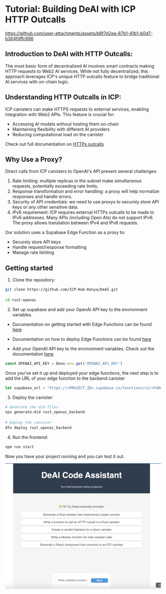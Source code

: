 # Tutorial: Building DeAI with ICP HTTP Outcalls 

https://github.com/user-attachments/assets/b8f7d2ea-87b1-41b1-b0d7-b364fdffc666

## Introduction to DeAI with HTTP Outcalls: 
The most basic form of decentralized AI involves smart contracts making HTTP requests to Web2 AI services. While not fully decentralized, this approach leverages ICP's unique HTTP outcalls feature to bridge traditional AI services with on-chain logic. 

## Understanding HTTP Outcalls in ICP: 
ICP canisters can make HTTPS requests to external services, enabling integration with Web2 APIs. This feature is crucial for:

- Accessing AI models without hosting them on-chain
- Maintaining flexibility with different AI providers
- Reducing computational load on the canister

Check out full documentation on [HTTPs outcalls](https://internetcomputer.org/docs/current/developer-docs/smart-contracts/advanced-features/https-outcalls/https-outcalls-overview)

## Why Use a Proxy?
Direct calls from ICP canisters to OpenAI's API present several challenges:

1. Rate limiting: multiple replicas in the subnet make simultaneous requests, potentially exceeding rate limits.
2. Response transformation and error handling: a proxy will help normalize responses and handle errors.
3. Security of API credentials: we need to use proxys to securely store API keys or any other sensitive data. 
4. IPv6 requirement: ICP requires external HTTPs outcalls to be made to IPv6 addresses. Many APIs (including Open AIs) do not support IPv6. The proxy allows translation between IPv4 and IPv6 requests. 

Our solution uses a Supabase Edge Function as a proxy to:

- Securely store API keys
- Handle request/response formatting
- Manage rate limiting

## Getting started

1. Clone the repository: 
```bash 
git clone https://github.com/ICP-Hub-Kenya/DeAI.git 

cd rust-openai
``` 

2. Set up supabase and add your OpenAI API key to the environment variables.

- Documentation on getting started with Edge Functions can be found [here](https://supabase.com/docs/guides/functions/quickstart)

- Documentation on how to deploy Edge Functions can be found [here](https://supabase.com/docs/guides/functions/deploy)

- Add your OpenAI API key to the environment variables. Check out the documentation [here](https://supabase.com/docs/guides/functions/secrets)
```typescript
const OPENAI_API_KEY = Deno.env.get('OPENAI_API_KEY')
``` 

Once you've set it up end deployed your edge functions, the next step is to add the URL of your edge function to the backend canister
```rust 
let supabase_url = "https://<PROJECT_ID>.supabase.co/functions/v1/<FUNCTION_NAME>";
``` 

3. Deploy the canister: 

```bash
# Generate the did files 
npx generate-did rust_openai_backend

# Deploy the canister
dfx deploy rust_openai_backend
``` 

4. Run the frontend: 
```bash
npm run start
``` 

Now you have your project running and you can test it out. 

![DeAI Code Overview](./UI.png)

